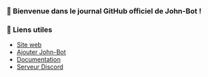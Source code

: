### 👋 Bienvenue dans le journal GitHub officiel de John-Bot !

### 🔗 Liens utiles
- [Site web](https://johnbot.app)
- [Ajouter John-Bot](https://add.johnbot.app)
- [Documentation](https://help.johnbot.app)
- [Serveur Discord](https://discord.gg/abePbS7QKY)
